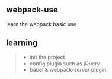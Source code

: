 ## webpack-use
learn the webpack basic use

## learning
> * init the project
> * config plugin such as jQuery
> * babel & webpack-server plugin